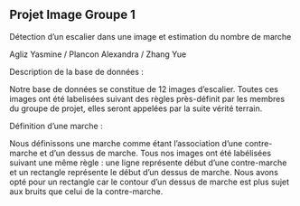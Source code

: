 ## Projet Image Groupe 1

Détection d’un escalier dans une image et estimation du nombre de marche

Agliz Yasmine /
Plancon Alexandra /
Zhang Yue

Description de la base de données : 

Notre base de données se constitue de 12 images d’escalier. Toutes ces images ont été labelisées suivant des règles près-définit par les membres du groupe de projet, elles seront appelées par la suite vérité terrain. 

Définition d’une marche :

Nous définissons une marche comme étant l’association d’une contre-marche et d’un dessus de marche. Tous nos images ont été labélisées suivant une même règle : une ligne représente début d’une contre-marche et un rectangle représente le début d’un dessus de marche. Nous avons opté pour un rectangle car le contour d’un dessus de marche est plus sujet aux bruits que celui de la contre-marche. 
